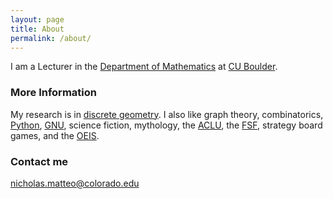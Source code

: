 ```yaml
---
layout: page
title: About
permalink: /about/
---
```


I am a Lecturer in the [Department of Mathematics](https://www.colorado.edu/math/)
at [CU Boulder](http://colorado.edu/).

### More Information

My research is in [discrete geometry](https://en.wikipedia.org/wiki/Discrete_geometry).
I also like graph theory, combinatorics, [Python](https://python.org), [GNU](https://gnu.org), science fiction,
mythology, the [ACLU](https://aclu.org), the [FSF](https://fsf.org),
strategy board games, and the [OEIS](https://oeis.org).

### Contact me

[nic&#104;o&#108;a&#115;&#46;m&#97;tteo&#64;co&#108;or&#97;do&#46;e&#100;u](ma&#105;&#108;to&#58;nich&#111;l&#37;61s&#46;matt%65%6F&#64;col&#111;ra&#37;6&#52;&#111;&#46;e&#100;u)
